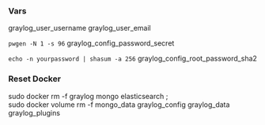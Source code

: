 

### Vars
graylog_user_username
graylog_user_email


`pwgen -N 1 -s 96`
graylog_config_password_secret


`echo -n yourpassword | shasum -a 256`
graylog_config_root_password_sha2


### Reset Docker

sudo docker rm -f graylog mongo elasticsearch ; \
sudo docker volume rm -f mongo_data graylog_config graylog_data graylog_plugins



